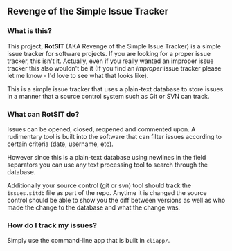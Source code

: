 ## Revenge of the Simple Issue Tracker

### What is this?
This project, **RotSIT** (AKA Revenge of the Simple Issue Tracker) is a
simple issue tracker for software projects. If you are looking for a proper
issue tracker, this isn't it. Actually, even if you really wanted an
improper issue tracker this also wouldn't be it (If you find an _improper_
issue tracker please let me know - I'd love to see what that looks like).

This is a simple issue tracker that uses a plain-text database to store
issues in a manner that a source control system such as Git or SVN can track.

### What can RotSIT do?
Issues can be opened, closed, reopened and commented upon. A rudimentary
tool is built into the software that can filter issues according to
certain criteria (date, username, etc).

However since this is a plain-text database using newlines in the field
separators you can use any text processing tool to search through the
database.

Additionally your source control (git or svn) tool should track the
`issues.sitdb` file as part of the repo. Anytime it is changed the source
control should be able to show you the diff between versions as well as
who made the change to the database and what the change was.

### How do I track my issues?
Simply use the command-line app that is built in `cliapp/`.
